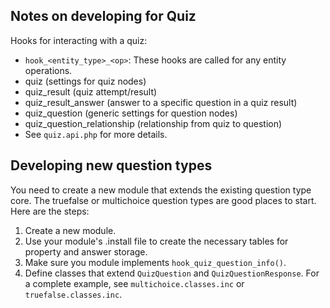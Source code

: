 ## Notes on developing for Quiz

Hooks for interacting with a quiz:
 - `hook_<entity_type>_<op>`: These hooks are called for any entity operations.
 - quiz (settings for quiz nodes)
 - quiz_result (quiz attempt/result)
 - quiz_result_answer (answer to a specific question in a quiz result)
 - quiz_question (generic settings for question nodes)
 - quiz_question_relationship (relationship from quiz to question)
 - See `quiz.api.php` for more details.

## Developing new question types

You need to create a new module that extends the existing question type core. The truefalse or multichoice question types are good places to start.
Here are the steps:

1. Create a new module.
2. Use your module's .install file to create the necessary tables for property and answer storage.
3. Make sure you module implements `hook_quiz_question_info()`.
4. Define classes that extend `QuizQuestion` and `QuizQuestionResponse`.
   For a complete example, see `multichoice.classes.inc` or `truefalse.classes.inc`.
